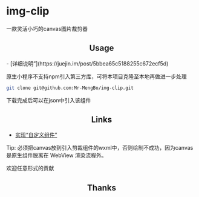 <h1>img-clip</h1>
<p>一款灵活小巧的canvas图片裁剪器</p>
</div>

<h2 align="center"> Usage</h2>
- [详细说明”](https://juejin.im/post/5bbea65c5188255c672ecf5d)

原生小程序不支持npm引入第三方库，可将本项目克隆至本地再做进一步处理

```bash
git clone git@github.com:Mr-MengBo/img-clip.git
```
下载完成后可以在json中引入该组件

<h2 align="center">Links</h2>


- [实现“自定义组件”](https://github.com/Mr-MengBo/MiniApp-module)

Tip: 必须把canvas放到引入剪裁组件的wxml中，否则绘制不成功，因为canvas是原生组件脱离在 WebView 渲染流程外。

欢迎任意形式的贡献

<h2 align="center">Thanks</h2>

